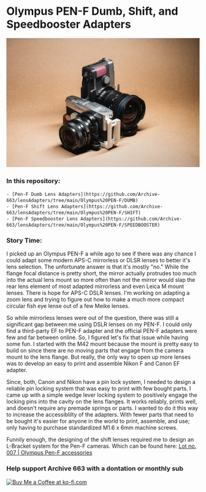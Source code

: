 
# Olympus PEN-F Dumb, Shift, and Speedbooster Adapters

![productPhoto001](https://github.com/Archive-663/lensAdapters/blob/main/Olympus%20PEN-F/ASSETS/product_PENF%20(1).jpg)

### In this repository:
	- [Pen-F Dumb Lens Adapters](https://github.com/Archive-663/lensAdapters/tree/main/Olympus%20PEN-F/DUMB)
	- [Pen-F Shift Lens Adapters](https://github.com/Archive-663/lensAdapters/tree/main/Olympus%20PEN-F/SHIFT)
	- [Pen-F Speedbooster Lens Adapters](https://github.com/Archive-663/lensAdapters/tree/main/Olympus%20PEN-F/SPEEDBOOSTER)

### Story Time:
I picked up an Olympus PEN-F a while ago to see if there was any chance I could adapt some modern APS-C mirrorless or DLSR lenses to better it's lens selection. The unfortunate answer is that it's mostly "no." While the flange focal distance is pretty short, the mirror actually protrudes too much into the actual lens mount so more often than not the mirror would slap the rear lens element of most adapted mirrorless and even Leica M mount lenses. There is hope for APS-C DSLR lenses. I'm working on adapting a zoom lens and trying to figure out how to make a much more compact circular fish eye lense out of a few Meike lenses.

So while mirrorless lenses were out of the question, there was still a significant gap between me using DSLR lenses on my PEN-F. I could only find a third-party EF to PEN-F adapter and the official PEN-F adapters were few and far between online. So, I figured let's fix that issue while having some fun. I started with the M42 mount because the mount is pretty easy to build on since there are no moving parts that engage from the camera mount to the lens flange. But really, the only way to open up more lenses was to develop an easy to print and assemble Nikon F and Canon EF adapter.

Since, both, Canon and Nikon have a pin lock system, I needed to design a reliable pin locking system that was easy to print with few bought parts. I came up with a simple wedge lever locking system to positively engage the locking pins into the cavity on the lens flanges. It works reliably, prints well, and doesn't require any premade springs or parts. I wanted to do it this way to increase the accessiblilty of the adapters. With fewer parts that need to be bought it's easier for anyone in the world to print, assemble, and use; only having to purchase standardized M1.6 x 6mm machine screws.

Funnily enough, the designing of the shift lenses required me to design an L-Bracket system for the Pen-F cameras. Which can be found here: [Lot no. 007 | Olympus Pen-F accessories](https://github.com/Archive-663/olympusPENF)

### Help support Archive 663 with a dontation or monthly sub

<a href='https://ko-fi.com/P5P3MHMSF' target='_blank'><img height='36' style='border:0px;height:36px;' src='https://storage.ko-fi.com/cdn/kofi2.png?v=3' border='0' alt='Buy Me a Coffee at ko-fi.com' /></a>
